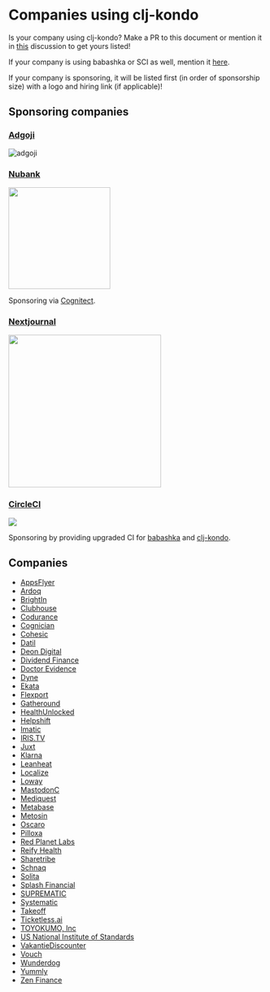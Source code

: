 # Companies using clj-kondo

Is your company using clj-kondo? Make a PR to this document or mention it in
[this](https://github.com/clj-kondo/clj-kondo/discussions/1397) discussion to
get yours listed!

If your company is using babashka or SCI as well, mention it
[here](https://github.com/babashka/babashka/discussions/1026).

If your company is sponsoring, it will be listed first (in order of sponsorship
size) with a logo and hiring link (if applicable)!

## Sponsoring companies

### [Adgoji](https://www.adgoji.com/)

![adgoji](https://images.squarespace-cdn.com/content/v1/5e5f79dcaeba9e2b64132975/1585646545419-5DOZS4SVO5AU0MFA3ZB3/adgoji_logofull.png?format=300w)


### [Nubank](https://nubank.com.br/)

<img src="https://upload.wikimedia.org/wikipedia/commons/f/f7/Nubank_logo_2021.svg" width="200">

Sponsoring via [Cognitect](https://www.cognitect.com/).

### [Nextjournal](https://nextjournal.com/)

<img src="https://cdn.nextjournal.com/images/nextjournal-logo.svg" width="300">

### [CircleCI](https://circleci.com/)

<img src="https://files.readme.io/3eecb4e-circleci.png">

Sponsoring by providing upgraded CI for [babashka](https://babashka.org/) and
[clj-kondo](https://github.com/clj-kondo/clj-kondo).

## Companies

- [AppsFlyer](https://appsflyer.com)
- [Ardoq](https://www.ardoq.com/)
- [BrightIn](https://www.brightin.nl/)
- [Clubhouse](https://clubhouse.io/)
- [Codurance](https://www.codurance.com)
- [Cognician](https://www.cognician.com)
- [Cohesic](https://cohesic.com)
- [Datil](https://datil.com/)
- [Deon Digital](https://deondigital.com)
- [Dividend Finance](https://www.dividendfinance.com)
- [Doctor Evidence](https://drevidence.com)
- [Dyne](https://www.dyne.org)
- [Ekata](https://ekata.com)
- [Flexport](https://www.flexport.com)
- [Gatheround](https://gatheround.com)
- [HealthUnlocked](https://www.healthunlocked.com)
- [Helpshift](https://www.helpshift.com)
- [Imatic](https://www.imatic.cz/)
- [IRIS.TV](https://iris.tv/)
- [Juxt](https://juxt.pro)
- [Klarna](https://klarna.com)
- [Leanheat](https://leanheat.com)
- [Localize](https://www.localize.city)
- [Loway](https://loway.ch)
- [MastodonC](https://www.mastodonc.com)
- [Mediquest](https://home.mediquest.nl/)
- [Metabase](https://metabase.com)
- [Metosin](https://www.metosin.fi)
- [Oscaro](https://www.oscaro.com/)
- [Pilloxa](https://www.pilloxa.com/)
- [Red Planet Labs](https://redplanetlabs.com/)
- [Reify Health](https://www.reifyhealth.com/)
- [Sharetribe](https://www.sharetribe.com)
- [Schnaq](https://schnaq.com/)
- [Solita](https://www.solita.fi/en/)
- [Splash Financial](https://www.splashfinancial.com/)
- [SUPREMATIC](https://suprematic.de/company/)
- [Systematic](https://systematic-app.com)
- [Takeoff](https://www.takeoff.com)
- [Ticketless.ai](https://ticketless.ai)
- [TOYOKUMO, Inc](https://toyokumo.co.jp)
- [US National Institute of Standards](https://www.nist.gov/)
- [VakantieDiscounter](https://vakantiediscounter.nl)
- [Vouch](https://vouch.io/)
- [Wunderdog](https://wunderdog.fi/)
- [Yummly](https://www.yummly.com/)
- [Zen Finance](https://www.zenfinance.com.br/)
